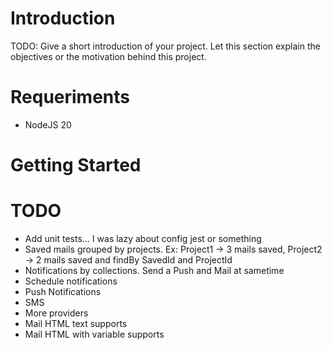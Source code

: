 # Introduction 
TODO: Give a short introduction of your project. Let this section explain the objectives or the motivation behind this project. 

# Requeriments
- NodeJS 20

# Getting Started

# TODO
- Add unit tests... I was lazy about config jest or something
- Saved mails grouped by projects. Ex: Project1 -> 3 mails saved, Project2 -> 2 mails saved and findBy SavedId and ProjectId
- Notifications by collections. Send a Push and Mail at sametime
- Schedule notifications
- Push Notifications
- SMS
- More providers
- Mail HTML text supports
- Mail HTML with variable supports